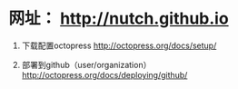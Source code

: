 网址：  http://nutch.github.io
====================================

1.  下载配置octopress
    http://octopress.org/docs/setup/

2.  部署到github（user/organization）
    http://octopress.org/docs/deploying/github/



